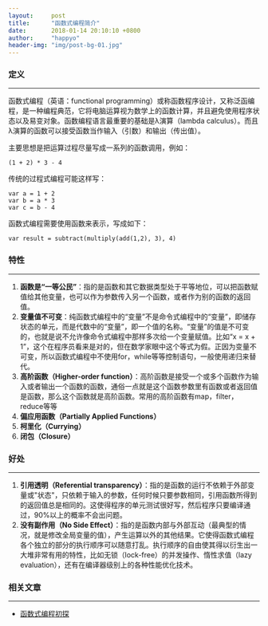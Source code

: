 ```yaml
---
layout:     post
title:      "函数式编程简介"
date:       2018-01-14 20:10:10 +0800
author:     "happyo"
header-img: "img/post-bg-01.jpg"
---
```




### 定义

---

函数式编程（英语：functional programming）或称函数程序设计，又称泛函编程，是一种编程典范，它将电脑运算视为数学上的函数计算，并且避免使用程序状态以及易变对象。函数编程语言最重要的基础是λ演算（lambda calculus）。而且λ演算的函数可以接受函数当作输入（引数）和输出（传出值）。

主要思想是把运算过程尽量写成一系列的函数调用，例如：

    (1 + 2) * 3 - 4

传统的过程式编程可能这样写：

    var a = 1 + 2
    var b = a * 3
    var c = b - 4

函数式编程需要使用函数来表示，写成如下：

    var result = subtract(multiply(add(1,2), 3), 4)
###  特性

---
1. **函数是“一等公民”**：指的是函数和其它数据类型处于平等地位，可以把函数赋值给其他变量，也可以作为参数传入另一个函数，或者作为别的函数的返回值。
2. **变量值不可变**：纯函数式编程中的“变量”不是命令式编程中的“变量”，即储存状态的单元，而是代数中的“变量”，即一个值的名称。“变量”的值是不可变的，也就是说不允许像命令式编程中那样多次给一个变量赋值。比如“x = x + 1”，这个在程序员看来是对的，但在数学家眼中这个等式为假。正因为变量不可变，所以函数式编程中不使用for，while等等控制语句，一般使用递归来替代。
3. **高阶函数（Higher-order function）**：高阶函数是接受一个或多个函数作为输入或者输出一个函数的函数，通俗一点就是这个函数参数里有函数或者返回值是函数，那么这个函数就是高阶函数。常用的高阶函数有map，filter，reduce等等
4. **偏应用函数（Partially Applied Functions）**
5. **柯里化（Currying）**
6. **闭包（Closure）**

### 好处

---
1. **引用透明（Referential transparency）**：指的是函数的运行不依赖于外部变量或"状态"，只依赖于输入的参数，任何时候只要参数相同，引用函数所得到的返回值总是相同的。这使得程序的单元测试很好写，然后程序只要编译通过，90%以上的概率不会出问题。
2. **没有副作用（No Side Effect）**：指的是函数内部与外部互动（最典型的情况，就是修改全局变量的值），产生运算以外的其他结果。它使得函数式编程各个独立的部分的执行顺序可以随意打乱。执行顺序的自由使其得以衍生出一大堆非常有用的特性，比如无锁（lock-free）的并发操作、惰性求值（lazy evaluation），还有在编译器级别上的各种性能优化技术。

### 相关文章

---
* [函数式编程初探](http://www.ruanyifeng.com/blog/2012/04/functional_programming.html)
